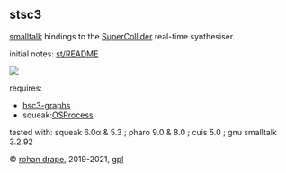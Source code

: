 stsc3
-----

[smalltalk](http://squeak.org/) bindings to the
[SuperCollider](http://audiosynth.com/) real-time synthesiser.

initial notes: [st/README](?t=stsc3&e=st/README)

![](sw/stsc3/lib/png/smalltalk-balloon.png)

requires:

- [hsc3-graphs](?t=hsc3-graphs)
- squeak:[OSProcess](https://wiki.squeak.org/squeak/708)

<!-- pharo:[OSSubprocess](https://github.com/pharo-contributions/OSSubprocess/) -->

tested with:
 squeak 6.0α & 5.3 ;
 pharo 9.0 & 8.0 ;
 cuis 5.0 ;
 gnu smalltalk 3.2.92

© [rohan drape](http://rohandrape.net/), 2019-2021, [gpl](http://gnu.org/copyleft/)
